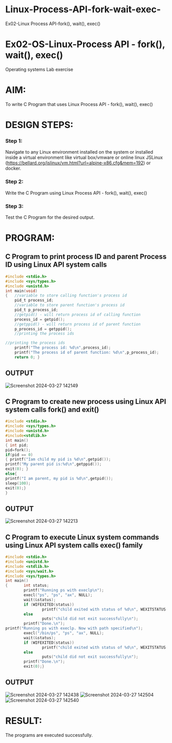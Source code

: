 # Linux-Process-API-fork-wait-exec-
Ex02-Linux Process API-fork(), wait(), exec()
# Ex02-OS-Linux-Process API - fork(), wait(), exec()
Operating systems Lab exercise


# AIM:
To write C Program that uses Linux Process API - fork(), wait(), exec()

# DESIGN STEPS:

### Step 1:

Navigate to any Linux environment installed on the system or installed inside a virtual environment like virtual box/vmware or online linux JSLinux (https://bellard.org/jslinux/vm.html?url=alpine-x86.cfg&mem=192) or docker.

### Step 2:

Write the C Program using Linux Process API - fork(), wait(), exec()

### Step 3:

Test the C Program for the desired output. 

# PROGRAM:

## C Program to print process ID and parent Process ID using Linux API system calls
```c
#include <stdio.h>
#include <sys/types.h>
#include <unistd.h>
int main(void)
{	//variable to store calling function's process id
	pid_t process_id;
	//variable to store parent function's process id
	pid_t p_process_id;
	//getpid() - will return process id of calling function
	process_id = getpid();
	//getppid() - will return process id of parent function
	p_process_id = getppid();
	//printing the process ids

//printing the process ids
	printf("The process id: %d\n",process_id);
	printf("The process id of parent function: %d\n",p_process_id);
	return 0; }
```

## OUTPUT
![Screenshot 2024-03-27 142149](https://github.com/Lokeshreddya31/Linux-Process-API-fork-wait-exec/assets/144870682/f85ac12d-4951-4119-a08c-c507dca12029)


## C Program to create new process using Linux API system calls fork() and exit()
```c
#include <stdio.h>
#include <sys/types.h>
#include <unistd.h>
#include<stdlib.h>
int main()
{ int pid; 
pid=fork(); 
if(pid == 0) 
{ printf("Iam child my pid is %d\n",getpid()); 
printf("My parent pid is:%d\n",getppid()); 
exit(0); } 
else{ 
printf("I am parent, my pid is %d\n",getpid()); 
sleep(100); 
exit(0);} 
}
```

## OUTPUT
![Screenshot 2024-03-27 142213](https://github.com/Lokeshreddya31/Linux-Process-API-fork-wait-exec/assets/144870682/5c47cb25-fc47-4d27-b152-79417b517c2f)


## C Program to execute Linux system commands using Linux API system calls exec() family
```c
#include <stdio.h>
#include <unistd.h>
#include <stdlib.h>
#include <sys/wait.h>
#include <sys/types.h>
int main()
{       int status;
        printf("Running ps with execlp\n");
        execl("ps", "ps", "ax", NULL);
        wait(&status);
        if (WIFEXITED(status))
                printf("child exited with status of %d\n", WEXITSTATUS(status));
        else
                puts("child did not exit successfully\n");
        printf("Done.\n");
printf("Running ps with execlp. Now with path specified\n");
        execl("/bin/ps", "ps", "ax", NULL);
        wait(&status);
        if (WIFEXITED(status))
                printf("child exited with status of %d\n", WEXITSTATUS(status));
        else
                puts("child did not exit successfully\n");
        printf("Done.\n");
        exit(0);}
```

## OUTPUT
![Screenshot 2024-03-27 142438](https://github.com/Lokeshreddya31/Linux-Process-API-fork-wait-exec/assets/144870682/47ac313f-71ad-4b6b-acd2-9c1f8cff79c1)
![Screenshot 2024-03-27 142504](https://github.com/Lokeshreddya31/Linux-Process-API-fork-wait-exec/assets/144870682/4cd969b2-1f4e-4a99-9ba4-2d84c7e630f0)
![Screenshot 2024-03-27 142540](https://github.com/Lokeshreddya31/Linux-Process-API-fork-wait-exec/assets/144870682/89c91a87-3676-4aa0-a23e-9fadd01daf9f)




# RESULT:
The programs are executed successfully.
